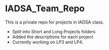 # IADSA_Team_Repo
This is a private repo for projects in IADSA class.

- Split into Short and Long Projects folders
- Added the descriptions for each project
- Currently working on LP3 and LP4.
